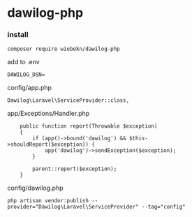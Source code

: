 # dawilog-php

### install
```
composer require wiebekn/dawilog-php
```



add to .env
```
DAWILOG_DSN=
```

config/app.php
```
Dawilog\Laravel\ServiceProvider::class,
```

app/Exceptions/Handler.php
```
    public function report(Throwable $exception)
    {
        if (app()->bound('dawilog') && $this->shouldReport($exception)) {
            app('dawilog')->sendException($exception);
        }

        parent::report($exception);
    }
```

config/dawilog.php
```
php artisan vendor:publish --provider="Dawilog\Laravel\ServiceProvider" --tag="config"
```